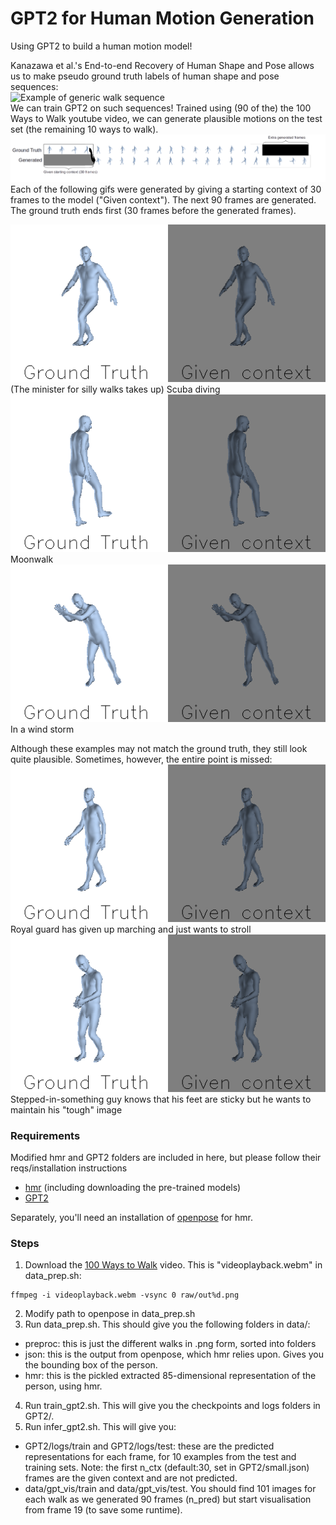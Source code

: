 # GPT2 for Human Motion Generation
Using GPT2 to build a human motion model!

Kanazawa et al.'s End-to-end Recovery of Human Shape and Pose allows us to make pseudo ground truth labels of human shape and pose sequences: \
![Example of generic walk sequence](https://github.com/jkvt2/gpt2-for-hmg/blob/master/figures/hmr/00_generic.gif) \
We can train GPT2 on such sequences! Trained using (90 of the) the 100 Ways to Walk youtube video, we can generate plausible motions on the test set (the remaining 10 ways to walk). \
![Gif explanation](https://github.com/jkvt2/gpt2-for-hmg/blob/master/figures/description.png) \
Each of the following gifs were generated by giving a starting context of 30 frames to the model ("Given context"). The next 90 frames are generated. The ground truth ends first (30 frames before the generated frames).

![Inferred scuba diver](https://github.com/jkvt2/gpt2-for-hmg/blob/master/figures/nice/32_scuba_diver.gif) \
(The minister for silly walks takes up) Scuba diving\
![Inferred moonwalk](https://github.com/jkvt2/gpt2-for-hmg/blob/master/figures/nice/46_moonwalk.gif) \
Moonwalk\
![Inferred windstorm](https://github.com/jkvt2/gpt2-for-hmg/blob/master/figures/nice/74_in_a_wind_storm.gif) \
In a wind storm

Although these examples may not match the ground truth, they still look quite plausible. Sometimes, however, the entire point is missed:\
![Inferred royal guard](https://github.com/jkvt2/gpt2-for-hmg/blob/master/figures/fail/49_royal_guard.gif) \
Royal guard has given up marching and just wants to stroll\
![Inferred stepped in something](https://github.com/jkvt2/gpt2-for-hmg/blob/master/figures/fail/93_stepped_in_something.gif) \
Stepped-in-something guy knows that his feet are sticky but he wants to maintain his "tough" image

### Requirements
Modified hmr and GPT2 folders are included in here, but please follow their reqs/installation instructions
- [hmr](https://github.com/akanazawa/hmr) (including downloading the pre-trained models)
- [GPT2](https://github.com/ConnorJL/GPT2)

Separately, you'll need an installation of [openpose](https://github.com/CMU-Perceptual-Computing-Lab/openpose) for hmr.

### Steps
1. Download the [100 Ways to Walk](https://www.youtube.com/watch?v=HEoUhlesN9E&t=4s) video. This is "videoplayback.webm" in data_prep.sh:
```
ffmpeg -i videoplayback.webm -vsync 0 raw/out%d.png
```
2. Modify path to openpose in data_prep.sh
3. Run data_prep.sh. This should give you the following folders in data/:
- preproc: this is just the different walks in .png form, sorted into folders
- json: this is the output from openpose, which hmr relies upon. Gives you the bounding box of the person.
- hmr: this is the pickled extracted 85-dimensional representation of the person, using hmr.
4. Run train_gpt2.sh. This will give you the checkpoints and logs folders in GPT2/.
5. Run infer_gpt2.sh. This will give you:
- GPT2/logs/train and GPT2/logs/test: these are the predicted representations for each frame, for 10 examples from the test and training sets. Note: the first n_ctx (default:30, set in GPT2/small.json) frames are the given context and are not predicted.
- data/gpt_vis/train and data/gpt_vis/test. You should find 101 images for each walk as we generated 90 frames (n_pred) but start visualisation from frame 19 (to save some runtime).
